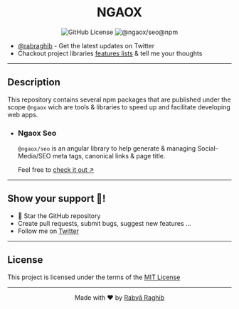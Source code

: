 <h1 align="center">NGAOX</h1>

<p align="center"> 
    <img src="https://img.shields.io/github/license/chaospad/ngaox?style=flat-square" alt="GitHub License"/>
    <img alt="@ngaox/seo@npm" src="https://img.shields.io/npm/v/@ngaox/seo?label=@ngaox/seo&logo=npm&logoColor=red&style=flat-square">
</p>

- [@rabraghib](https://twitter.com/rabraghib) - Get the latest updates on Twitter
- Chackout project libraries [features lists](https://github.com/rabraghib/ngaox/issues/1) & tell me your thoughts

---

## Description
This repository contains several npm packages that are published under the scope `@ngaox` wich are tools & libraries to speed up and facilitate developing web apps.

- ### Ngaox Seo 
  `@ngaox/seo` is an angular library to help generate & managing Social-Media/SEO meta tags, canonical links & page title.

  Feel free to [check it out ↗](projects/seo#readme)


---

## Show your support 🤗!
- 🌟 Star the GitHub repository
- Create pull requests, submit bugs, suggest new features ...
- Follow me on [Twitter](https://twitter.com/rabraghib)

---

## License
This project is licensed under the terms of the [MIT License](LICENSE)

---

<p align="center">Made with ❤️ by <a href="https://www.rabraghib.me">Rabyâ Raghib</a></p>
